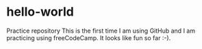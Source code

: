 # hello-world
Practice repository
This is the first time I am using GitHub and I am practicing using freeCodeCamp. It looks like fun so far :-).
